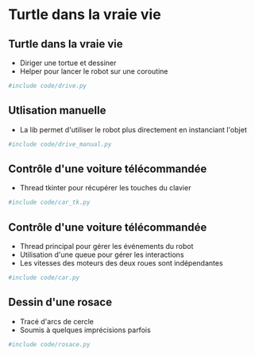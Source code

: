 # Turtle dans la vraie vie

## Turtle dans la vraie vie

* Diriger une tortue et dessiner
* Helper pour lancer le robot sur une coroutine

```python
#include code/drive.py
```

## Utlisation manuelle

* La lib permet d'utiliser le robot plus directement en instanciant l'objet

```python
#include code/drive_manual.py
```

## Contrôle d'une voiture télécommandée

* Thread tkinter pour récupérer les touches du clavier

```python
#include code/car_tk.py
```

## Contrôle d'une voiture télécommandée

* Thread principal pour gérer les événements du robot
* Utilisation d'une queue pour gérer les interactions
* Les vitesses des moteurs des deux roues sont indépendantes

```python
#include code/car.py
```

## Dessin d'une rosace

* Tracé d'arcs de cercle
* Soumis à quelques imprécisions parfois

```python
#include code/rosace.py
```
